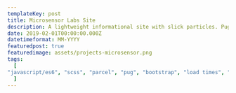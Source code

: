 ```yaml
---
templateKey: post
title: Microsensor Labs Site
description: A lightweight informational site with slick particles. Pug/SCSS/ES6/Github Pages.
date: 2019-02-01T00:00:00.000Z
datetimeformat: MM-YYYY
featuredpost: true
featuredimage: assets/projects-microsensor.png
tags:
  [
"javascript/es6", "scss", "parcel", "pug", "bootstrap", "load times", "illustrator", "marketing"
  ]
---
```

